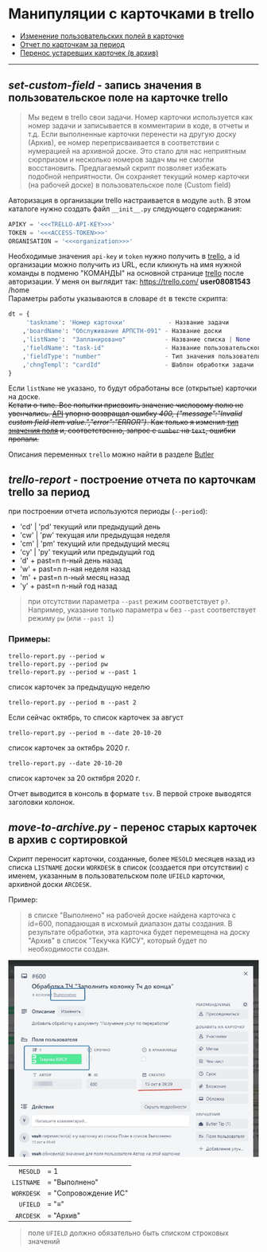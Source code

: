 # Манипуляции с карточками в trello

- [Изменение пользовательских полей в карточке](#fieldset)
- [Отчет по карточкам за период](#report)
- [Перенос устаревших карточек (в архив)](#moving)

---

<a name="fieldset"></a>
## _set-custom-field_ - запись значения в пользовательское поле на карточке trello

> Мы ведем в trello свои задачи. Номер карточки используется как номер задачи и записывается в комментарии в коде, в отчеты и т.д. Если выполненные карточки перенести на другую доску (Архив), ее номер переприсваивается в соответствии с нумерацией на архивной доске. Это стало для нас неприятным сюрпризом и несколько номеров задач мы не смогли восстановить. Предлагаемый скрипт позволяет избежать подобной неприятности. Он сохраняет текущий номер карточки (на рабочей доске) в пользовательское поле (Custom field)

Авторизация в организации trello настраивается в модуле `auth`. В этом каталоге нужно создать файл `__init__.py` следующего содержания:

```python
APIKY = '<<<TRELLO-API-KEY>>>'
TOKEN = '<<<ACCESS-TOKEN>>>'
ORGANISATION = '<<<organization>>>'

```

Необходимые значения `api-key` и `token` нужно получить в [trello](https://trello.com/app-key), а id организации можно получить из URL, если кликнуть на имя нужной команды в подменю "КОМАНДЫ" на основной странице [trello](https://trello.com/) после авторизации. У меня он выглядит так: https://trello.com/ **user08081543** /home  
Параметры работы указываются в словаре `dt` в тексте скрипта:

<!-- TODO: обрабатывать список полей -->

```python
dt = {
     'taskname': 'Номер карточки'            - Название задачи
    ,'boardName': "Обслуживание АРПСТН-091" - Название доски
    ,'listName':  "Запланировано"           - Название списка | None
    ,'fieldName': "task-id"                 - Название пользовательского поля
    ,'fieldType': "number"                  - Тип значения пользовательского поля
    ,'chngTempl': "cardId"                  - Шаблон обработки задачи (имя функции)
}

```

Если `listName` не указано, то будут обработаны все (открытые) карточки на доске.  
~~Кстати о типе. Все попытки присвоить значение числовому полю не увенчались. [API](https://developer.atlassian.com/cloud/trello/guides/rest-api/getting-started-with-custom-fields/) упорно возвращал ошибку _400, {"message":"Invalid custom field item value.","error":"ERROR"}_. Как только я изменил [тип значения поля](https://developer.atlassian.com/cloud/trello/rest/api-group-cards/#api-cards-idcard-customfield-idcustomfield-item-put) и, соответственно, запрос с `number` на `text`, ошибки пропали.~~

Описания переменных `trello` можно найти в разделе [Butler](https://help.trello.com/article/1157-variables)


<a name="report"></a>
## _trello-report_ - построение отчета по карточкам trello за период 


при построении отчета используются периоды (`--period`):

- 'cd' | 'pd' текущий или предыдущий день
- 'cw' | 'pw' текущая или предыдущая неделя
- 'cm' | 'pm' текущий или предыдущий месяц
- 'cy' | 'py' текущий или предыдущий год
- 'd' + past=n n-ный день назад
- 'w' + past=n n-ная неделя назад
- 'm' + past=n n-ный месяц назад
- 'y' + past=n n-ный год назад

> при отсутствии параметра `--past` режим соответствует `p?`. Например, указание только параметра `w` без `--past` соответствует режиму `pw` (или `--past 1`)


### Примеры:

```
trello-report.py --period w
trello-report.py --period pw
trello-report.py --period w --past 1
```

список карточек за предыдущую неделю

```
trello-report.py --period m --past 2 
```
Если сейчас октябрь, то список карточек за август

```
trello-report.py --period m --date 20-10-20
```
список карточек за октябрь 2020 г.

```
trello-report.py --date 20-10-20
```
список карточек за 20 октября 2020 г.

Отчет выводится в консоль в формате `tsv`. В первой строке выводятся заголовки колонок.


<a name="moving"></a>
## _move-to-archive.py_ - перенос старых карточек в архив с сортировкой


Скрипт переносит карточки, созданные, более `MESOLD` месяцев назад из списка `LISTNAME` доски `WORKDESK` в список (создается при отсутствии) с именем, указанным в пользовательском поле `UFIELD` карточки, архивной доски `ARCDESK`.

Пример: 
> в списке "Выполнено" на рабочей доске найдена карточка с id=600, попадающая в искомый диапазон даты создания. В результате обработки, эта карточка будет перемещена на доску "Архив" в список "Текучка КИСУ", который будет по необходимости создан.  

![card](images/card-600.jpg)

|||
|----------:|:---------------|
|`MESOLD`   | = 1            |
|`LISTNAME` | = "Выполнено"  |
|`WORKDESK` | = "Сопровождение ИС"|
|`UFIELD`   | = "**≡**"      |
|`ARCDESK`  | = "Архив"      |

> поле `UFIELD` должно обязательно быть списком строковых значений

